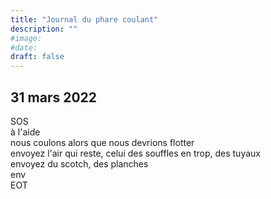 ```yaml
---
title: "Journal du phare coulant"
description: ""
#image:
#date: 
draft: false
---
```



## 31 mars 2022

SOS\
à l'aide\
nous coulons alors que nous devrions flotter\
envoyez l'air qui reste, celui des souffles en trop, des tuyaux\
envoyez du scotch, des planches\
env\
EOT